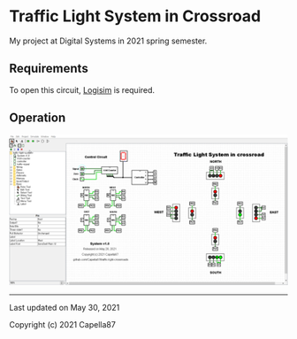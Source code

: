 # Traffic Light System in Crossroad

My project at Digital Systems in 2021 spring semester.

## Requirements
To open this circuit, [Logisim](http://www.cburch.com/logisim/) is required.

## Operation

<img src="./v.1.0.0operation.gif">

---
Last updated on May 30, 2021

Copyright (c) 2021 Capella87